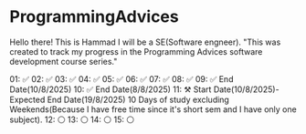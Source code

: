 # ProgrammingAdvices

Hello there!
This is Hammad
I will be a SE(Software engneer).
"This was created to track my progress in the Programming Advices software development course series."

01: ✅
02: ✅
03: ✅
04: ✅
05: ✅
06: ✅
07: ✅
08: ✅ 
09: ✅ End Date(10/8/2025)
10: ✅ End Date(8/8/2025)
11: ⚒️ Start Date(10/8/2025)-Expected End Date(19/8/2025) 10 Days of study excluding Weekends(Because I have free time since it's short sem and I have only one subject).
12: ⚪
13: ⚪
14: ⚪
15: ⚪
